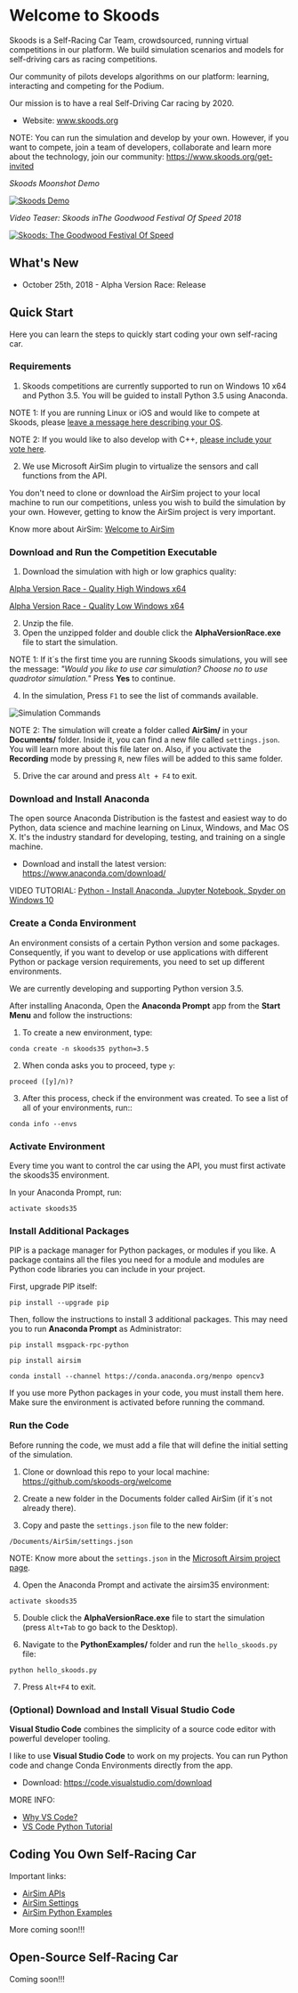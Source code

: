 # Welcome to Skoods

Skoods is a Self-Racing Car Team, crowdsourced, running virtual competitions in our platform. We build simulation scenarios and models for self-driving cars as racing competitions.

Our community of pilots develops algorithms on our platform: learning, interacting and competing for the Podium.

Our mission is to have a real Self-Driving Car racing by 2020.

- Website: www.skoods.org

NOTE: You can run the simulation and develop by your own. However, if you want to compete, join a team of developers, collaborate and learn more about the technology, join our community: https://www.skoods.org/get-invited

*Skoods Moonshot Demo*

[![Skoods Demo](images/skoods-demo.png)](https://www.youtube.com/watch?v=8hI_HZZnYH0)

*Video Teaser: Skoods inThe Goodwood Festival Of Speed 2018*

[![Skoods: The Goodwood Festival Of Speed](images/skoods-fos.png)](https://www.youtube.com/watch?v=X7a1ARVpse0)

## What's New

- October 25th, 2018 - Alpha Version Race: Release

## Quick Start

Here you can learn the steps to quickly start coding your own self-racing car.

### Requirements

1. Skoods competitions are currently supported to run on Windows 10 x64 and Python 3.5. You will be guided to install Python 3.5 using Anaconda.

NOTE 1: If you are running Linux or iOS and would like to compete at Skoods, please [leave a message here describing your OS](https://github.com/skoods-org/welcome/issues/1).

NOTE 2: If you would like to also develop with C++, [please include your vote here](https://github.com/skoods-org/welcome/issues/2).

2. We use Microsoft AirSim plugin to virtualize the sensors and call functions from the API.

You don't need to clone or download the AirSim project to your local machine to run our competitions, unless you wish to build the simulation by your own. However, getting to know the AirSim project is very important.

Know more about AirSim: [Welcome to AirSim](https://github.com/Microsoft/AirSim)

### Download and Run the Competition Executable

1. Download the simulation with high or low graphics quality:

[Alpha Version Race - Quality High Windows x64](https://docs.zoho.com/file/akrkjad2edbb1f75442fcb42c4a1ba433ff4d)

[Alpha Version Race - Quality Low Windows x64](https://docs.zoho.com/file/akrkj28babf6ff5234fbb9c1df1d018371ed8)

2. Unzip the file.
3. Open the unzipped folder and double click the **AlphaVersionRace.exe** file to start the simulation.

NOTE 1: If it´s the first time you are running Skoods simulations, you will see the message: *"Would you like to use car simulation? Choose no to use quadrotor simulation."* Press **Yes** to continue.

4. In the simulation, Press `F1` to see the list of commands available.

![Simulation Commands](images/f1-commands.png)

NOTE 2: The simulation will create a folder called **AirSim/** in your **Documents/** folder. Inside it, you can find a new file called `settings.json`. You will learn more about this file later on. Also, if you activate the **Recording** mode by pressing `R`, new files will be added to this same folder.

5. Drive the car around and press `Alt + F4` to exit.

### Download and Install Anaconda

The open source Anaconda Distribution is the fastest and easiest way to do Python, data science and machine learning on Linux, Windows, and Mac OS X. It's the industry standard for developing, testing, and training on a single machine.

- Download and install the latest version: https://www.anaconda.com/download/

VIDEO TUTORIAL: [Python - Install Anaconda, Jupyter Notebook, Spyder on Windows 10](https://www.youtube.com/watch?v=Q0jGAZAdZqM)

### Create a Conda Environment

An environment consists of a certain Python version and some packages. Consequently, if you want to develop or use applications with different Python or package version requirements, you need to set up different environments.

We are currently developing and supporting Python version 3.5.

After installing Anaconda, Open the **Anaconda Prompt** app from the **Start Menu** and follow the instructions:

1. To create a new environment, type:

```comm
conda create -n skoods35 python=3.5
```

2. When conda asks you to proceed, type `y`:

```
proceed ([y]/n)?
```

3. After this process, check if the environment was created. To see a list of all of your environments, run::

```
conda info --envs
```

### Activate Environment

Every time you want to control the car using the API, you must first activate the skoods35 environment.

In your Anaconda Prompt, run:

```
activate skoods35
```

### Install Additional Packages

PIP is a package manager for Python packages, or modules if you like. A package contains all the files you need for a module and modules are Python code libraries you can include in your project.

First, upgrade PIP itself:

```
pip install --upgrade pip
```

Then, follow the instructions to install 3 additional packages. This may need you to run **Anaconda Prompt** as Administrator:

```
pip install msgpack-rpc-python
```

```
pip install airsim
```

```
conda install --channel https://conda.anaconda.org/menpo opencv3
```

If you use more Python packages in your code, you must install them here. Make sure the environment is activated before running the command.

### Run the Code

Before running the code, we must add a file that will define the initial setting of the simulation.

1. Clone or download this repo to your local machine: https://github.com/skoods-org/welcome

2. Create a new folder in the Documents folder called AirSim (if it´s not already there).

3. Copy and paste the `settings.json` file to the new folder:

```
/Documents/AirSim/settings.json
```

NOTE: Know more about the `settings.json` in the [Microsoft Airsim project page](https://github.com/Microsoft/AirSim/blob/master/docs/settings.md).

4. Open the Anaconda Prompt and activate the airsim35 environment:

```
activate skoods35
```

5. Double click the **AlphaVersionRace.exe** file to start the simulation (press `Alt+Tab` to go back to the Desktop).

6. Navigate to the **PythonExamples/** folder and run the `hello_skoods.py` file:

```
python hello_skoods.py
```

7. Press `Alt+F4` to exit.

### (Optional) Download and Install Visual Studio Code

**Visual Studio Code** combines the simplicity of a source code editor with powerful developer tooling.

I like to use **Visual Studio Code** to work on my projects. You can run Python code and change Conda Environments directly from the app.

- Download: https://code.visualstudio.com/download

MORE INFO:

- [Why VS Code?](https://code.visualstudio.com/docs/editor/whyvscode)
- [VS Code Python Tutorial](https://code.visualstudio.com/docs/python/python-tutorial)

## Coding You Own Self-Racing Car

Important links:

- [AirSim APIs](https://github.com/Microsoft/AirSim/blob/master/docs/apis.md)
- [AirSim Settings](https://github.com/Microsoft/AirSim/blob/master/docs/settings.md)
- [AirSim Python Examples](https://github.com/Microsoft/AirSim/tree/master/PythonClient/car)

More coming soon!!!

## Open-Source Self-Racing Car

Coming soon!!!